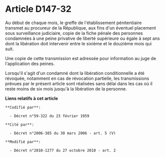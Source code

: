 # Article D147-32

Au début de chaque mois, le greffe de l'établissement pénitentiaire transmet au procureur de la République, aux fins d'un
éventuel placement sous surveillance judiciaire, copie de la fiche pénale des             personnes condamnées à une peine
privative de liberté supérieure ou égale à sept ans dont la libération doit intervenir entre le sixième et le douzième mois
qui suit.

Une copie de cette transmission est adressée pour information au juge de l'application des peines.

Lorsqu'il s'agit d'un condamné dont la libération conditionnelle a été révoquée, notamment en cas de révocation partielle,
les transmissions prévues par le présent article sont réalisées sans délai dans les cas où il reste moins de six mois jusqu'à
la libération de la personne.

**Liens relatifs à cet article**

	**Codifié par**:

	  - Décret n°59-322 du 23 février 1959

	**Cité par**:

	  - Décret n°2006-385 du 30 mars 2006 - art. 5 (V)

	**Modifié par**:

	  - Décret n°2010-1277 du 27 octobre 2010 - art. 2
